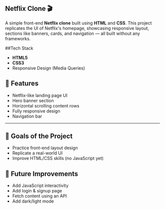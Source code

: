## Netflix Clone 🎬

A simple front-end **Netflix clone** built using **HTML** and **CSS**. This project replicates the UI of Netflix's homepage, showcasing responsive layout, sections like banners, cards, and navigation — all built without any frameworks.

##Tech Stack

- **HTML5**
- **CSS3**
- Responsive Design (Media Queries)

## 🚀 Features

- Netflix-like landing page UI
- Hero banner section
- Horizontal scrolling content rows
- Fully responsive design
- Navigation bar

---

## 🎯 Goals of the Project

- Practice front-end layout design
- Replicate a real-world UI
- Improve HTML/CSS skills (no JavaScript yet)


## 🧠 Future Improvements

* Add JavaScript interactivity
* Add login & signup page
* Fetch content using an API
* Add dark/light mode
